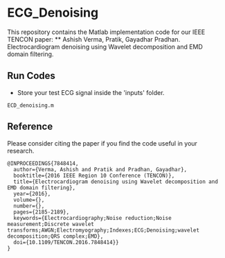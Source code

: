 # ECG_Denoising
This repository contains the Matlab implementation code for our IEEE TENCON paper:
** Ashish Verma, Pratik, Gayadhar Pradhan. Electrocardiogram denoising using Wavelet decomposition and EMD domain filtering. 

## Run Codes

* Store your test ECG signal inside the 'inputs' folder.
``` run the code
ECD_denoising.m
```

## Reference
Please consider citing the paper if you find the code useful in your research.
```
@INPROCEEDINGS{7848414,
  author={Verma, Ashish and Pratik and Pradhan, Gayadhar},
  booktitle={2016 IEEE Region 10 Conference (TENCON)}, 
  title={Electrocardiogram denoising using Wavelet decomposition and EMD domain filtering}, 
  year={2016},
  volume={},
  number={},
  pages={2185-2189},
  keywords={Electrocardiography;Noise reduction;Noise measurement;Discrete wavelet transforms;AWGN;Electromyography;Indexes;ECG;Denoising;wavelet decomposition;QRS complex;EMD},
  doi={10.1109/TENCON.2016.7848414}}
}
```

